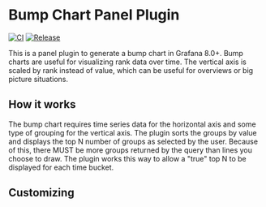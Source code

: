 # Bump Chart Panel Plugin

[![CI](https://github.com/netsage-project/netsage-bumpchart-panel/actions/workflows/ci.yml/badge.svg)](https://github.com/netsage-project/netsage-bumpchart-panel/actions/workflows/ci.yml)
[![Release](https://github.com/netsage-project/netsage-bumpchart-panel/actions/workflows/release.yml/badge.svg)](https://github.com/netsage-project/netsage-bumpchart-panel/actions/workflows/release.yml)

This is a panel plugin to generate a bump chart in Grafana 8.0+.  Bump charts are useful for visualizing rank data over time.  The vertical axis is scaled by rank instead of value, which can be useful for overviews or big picture situations. 


## How it works
The bump chart requires time series data for the horizontal axis and some type of grouping for the vertical axis.
The plugin sorts the groups by value and displays the top N number of groups as selected by the user.  Because of this, there MUST be more groups returned by the query than lines you choose to draw.  The plugin works this way to allow a "true" top N to be displayed for each time bucket.  


## Customizing


